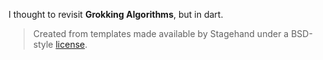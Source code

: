 I thought to revisit **Grokking Algorithms**, but in dart.

> Created from templates made available by Stagehand under a BSD-style
[license](https://github.com/dart-lang/stagehand/blob/master/LICENSE).
